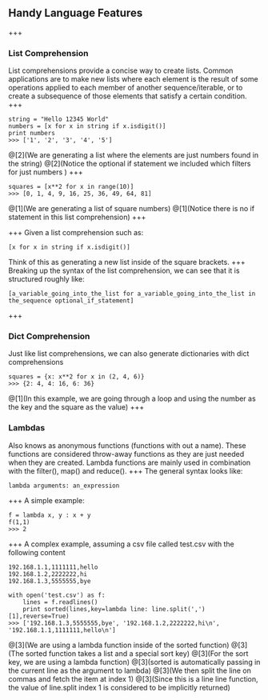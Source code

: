 ## Handy Language Features
+++
### List Comprehension
List comprehensions provide a concise way to create lists. Common applications are to make new lists where each element is the result of some operations applied to each member of another sequence/iterable, or to create a subsequence of those elements that satisfy a certain condition.
+++
```
string = "Hello 12345 World"
numbers = [x for x in string if x.isdigit()]
print numbers
>>> ['1', '2', '3', '4', '5']
```
@[2](We are generating a list where the elements are just numbers found in the string)
@[2](Notice the optional if statement we included which filters for just numbers )
+++
```
squares = [x**2 for x in range(10)]
>>> [0, 1, 4, 9, 16, 25, 36, 49, 64, 81]
```
@[1](We are generating a list of square numbers)
@[1](Notice there is no if statement in this list comprehension)
+++
<!--  
    http://www.pythonforbeginners.com/basics/list-comprehensions-in-python
    https://docs.python.org/2/tutorial/datastructures.html
 -->
+++
Given a list comprehension such as:
```
[x for x in string if x.isdigit()]
```
Think of this as generating a new list inside of the square brackets.
+++
Breaking up the syntax of the list comprehension, we can see that it is structured roughly like:
```
[a_variable_going_into_the_list for a_variable_going_into_the_list in the_sequence optional_if_statement]
```
+++
### Dict Comprehension
Just like list comprehensions, we can also generate dictionaries with dict comprehensions
```
squares = {x: x**2 for x in (2, 4, 6)}
>>> {2: 4, 4: 16, 6: 36}
```
@[1](In this example, we are going through a loop and using the number as the key and the square as the value)
+++
### Lambdas
Also knows as anonymous functions (functions with out a name).  These functions are considered throw-away functions as they are just needed when they are created. Lambda functions are mainly used in combination with the filter(), map() and reduce().
+++
The general syntax looks like:
```
lambda arguments: an_expression
```
+++
A simple example:
```
f = lambda x, y : x + y
f(1,1)
>>> 2
```
<!-- https://www.python-course.eu/lambda.php -->
+++
A complex example, assuming a csv file called test.csv with the following content
```
192.168.1.1,1111111,hello
192.168.1.2,2222222,hi
192.168.1.3,5555555,bye
```
```
with open('test.csv') as f:
    lines = f.readlines()
    print sorted(lines,key=lambda line: line.split(',')[1],reverse=True)
>>> ['192.168.1.3,5555555,bye', '192.168.1.2,2222222,hi\n', '192.168.1.1,1111111,hello\n']
```
@[3](We are using a lambda function inside of the sorted function)
@[3](The sorted function takes a list and a special sort key)
@[3](For the sort key, we are using a lambda function)
@[3](sorted is automatically passing in the current line as the argument to lambda)
@[3](We then split the line on commas and fetch the item at index 1)
@[3](Since this is a line line function, the value of line.split index 1 is considered to be implicitly returned)
